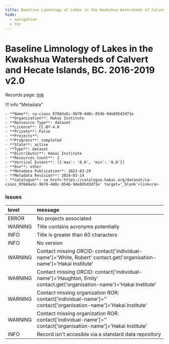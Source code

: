 ```yaml
---
title: Baseline Limnology of Lakes in the Kwakshua Watersheds of Calvert and Hecate Islands, BC. 2016-2019 v2.0
hide:
  - navigation
  - toc
---
```


# Baseline Limnology of Lakes in the Kwakshua Watersheds of Calvert and Hecate Islands, BC. 2016-2019 v2.0

Records page: <a href='https://catalogue.hakai.org/dataset/ca-cioos_97684a5c-9b70-4d8c-854b-9de895d3d71e' target='_blank'>link</a>

<div id='map'></div>

!!! info "Metadata"
    
    - **Name**: ca-cioos_97684a5c-9b70-4d8c-854b-9de895d3d71e 
    - **Organization**: Hakai Institute 
    - **Ressource Type**: dataset 
    - **Licence**: CC-BY-4.0 
    - **Private**: False 
    - **Projects**:  
    - **Progress**: completed 
    - **State**: active 
    - **Type**: dataset 
    - **Distributor**: Hakai Institute 
    - **Resources Count**: 1 
    - **Vertical Extent**: [{'max': '0.0', 'min': '0.0'}] 
    - **Eov**: other 
    - **Metadata Publication**: 2022-03-29 
    - **Metadata Revision**: 2024-03-14 
    - **Catalogue**: <a href='https://catalogue.hakai.org/dataset/ca-cioos_97684a5c-9b70-4d8c-854b-9de895d3d71e' target='_blank'>link</a> 

### Issues

| level   | message                                                                                                                |
|:--------|:-----------------------------------------------------------------------------------------------------------------------|
| ERROR   | No projects associated                                                                                                 |
| WARNING | Title contains acronyms potentially                                                                                    |
| INFO    | Title is greater than 60 characters                                                                                    |
| INFO    | No version                                                                                                             |
| WARNING | Contact missing ORCID: contact['individual-name']='White, Robert' contact.get('organisation-name')='Hakai Institute'   |
| WARNING | Contact missing ORCID: contact['individual-name']='Haughton, Emily' contact.get('organisation-name')='Hakai Institute' |
| WARNING | Contact missing organization ROR:  contact['individual-name']='' contact['organisation-name']='Hakai Institute'        |
| WARNING | Contact missing organization ROR:  contact['individual-name']='' contact['organisation-name']='Hakai Institute'        |
| INFO    | Record isn't accesible via a standard data repository                                                                  |

<script>
   document.addEventListener("DOMContentLoaded", function() {
    var map = L.map('map').setView([51.505, -125.09], 5);
    L.tileLayer('https://tile.openstreetmap.org/{z}/{x}/{y}.png', {
        maxZoom: 19,
        attribution: '&copy; <a href="http://www.openstreetmap.org/copyright">OpenStreetMap</a>'
    }).addTo(map);
    var geojsonFeature = {
        "type": "Feature",
        "properties": {
            "name" : "Baseline Limnology of Lakes in the Kwakshua Watersheds of Calvert and Hecate Islands, BC. 2016-2019 v2.0"
        },
        "geometry": {'type': 'Polygon', 'coordinates': [[[-128.15445681, 51.61731613], [-127.95404703, 51.61731613], [-127.95404703, 51.71899959], [-128.15445681, 51.71899959], [-128.15445681, 51.61731613]]]}
    }
    L.geoJSON(geojsonFeature).addTo(map);
   })
</script>